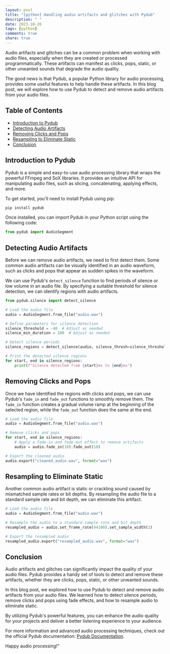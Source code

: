 ```yaml
---
layout: post
title: "[python] Handling audio artifacts and glitches with Pydub"
description: " "
date: 2023-10-26
tags: [python]
comments: true
share: true
---
```


Audio artifacts and glitches can be a common problem when working with audio files, especially when they are created or processed programmatically. These artifacts can manifest as clicks, pops, static, or other unwanted sounds that degrade the audio quality.

The good news is that Pydub, a popular Python library for audio processing, provides some useful features to help handle these artifacts. In this blog post, we will explore how to use Pydub to detect and remove audio artifacts from your audio files.

## Table of Contents
- [Introduction to Pydub](#introduction-to-pydub)
- [Detecting Audio Artifacts](#detecting-audio-artifacts)
- [Removing Clicks and Pops](#removing-clicks-and-pops)
- [Resampling to Eliminate Static](#resampling-to-eliminate-static)
- [Conclusion](#conclusion)

## Introduction to Pydub

Pydub is a simple and easy-to-use audio processing library that wraps the powerful FFmpeg and SoX libraries. It provides an intuitive API for manipulating audio files, such as slicing, concatenating, applying effects, and more.

To get started, you'll need to install Pydub using pip:

```bash
pip install pydub
```

Once installed, you can import Pydub in your Python script using the following code:

```python
from pydub import AudioSegment
```

## Detecting Audio Artifacts

Before we can remove audio artifacts, we need to first detect them. Some common audio artifacts can be visually identified in an audio waveform, such as clicks and pops that appear as sudden spikes in the waveform.

We can use Pydub's `detect_silence` function to find periods of silence or low volume in an audio file. By specifying a suitable threshold for silence detection, we can identify regions with audio artifacts.

```python
from pydub.silence import detect_silence

# Load the audio file
audio = AudioSegment.from_file("audio.wav")

# Define parameters for silence detection
silence_threshold = -40  # Adjust as needed
silence_min_duration = 100  # Adjust as needed

# Detect silence periods
silence_regions = detect_silence(audio, silence_thresh=silence_threshold, min_silence_len=silence_min_duration)

# Print the detected silence regions
for start, end in silence_regions:
    print(f"Silence detected from {start}ms to {end}ms")
```

## Removing Clicks and Pops

Once we have identified the regions with clicks and pops, we can use Pydub's `fade_in` and `fade_out` functions to smoothly remove them. The `fade_in` function creates a gradual volume ramp at the beginning of the selected region, while the `fade_out` function does the same at the end.

```python
# Load the audio file
audio = AudioSegment.from_file("audio.wav")

# Remove clicks and pops
for start, end in silence_regions:
    # Apply a fade-in and fade-out effect to remove artifacts
    audio = audio.fade_in(10).fade_out(10)

# Export the cleaned audio
audio.export("cleaned_audio.wav", format="wav")
```

## Resampling to Eliminate Static

Another common audio artifact is static or crackling sound caused by mismatched sample rates or bit depths. By resampling the audio file to a standard sample rate and bit depth, we can eliminate this artifact.

```python
# Load the audio file
audio = AudioSegment.from_file("audio.wav")

# Resample the audio to a standard sample rate and bit depth
resampled_audio = audio.set_frame_rate(44100).set_sample_width(2)

# Export the resampled audio
resampled_audio.export("resampled_audio.wav", format="wav")
```

## Conclusion

Audio artifacts and glitches can significantly impact the quality of your audio files. Pydub provides a handy set of tools to detect and remove these artifacts, whether they are clicks, pops, static, or other unwanted sounds.

In this blog post, we explored how to use Pydub to detect and remove audio artifacts from your audio files. We learned how to detect silence periods, remove clicks and pops using fade effects, and how to resample audio to eliminate static.

By utilizing Pydub's powerful features, you can enhance the audio quality for your projects and deliver a better listening experience to your audience.

For more information and advanced audio processing techniques, check out the official Pydub documentation: [Pydub Documentation](https://github.com/jiaaro/pydub).

Happy audio processing!"
